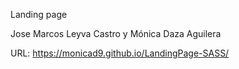 Landing page


Jose Marcos Leyva Castro y
Mónica Daza Aguilera


URL: https://monicad9.github.io/LandingPage-SASS/
